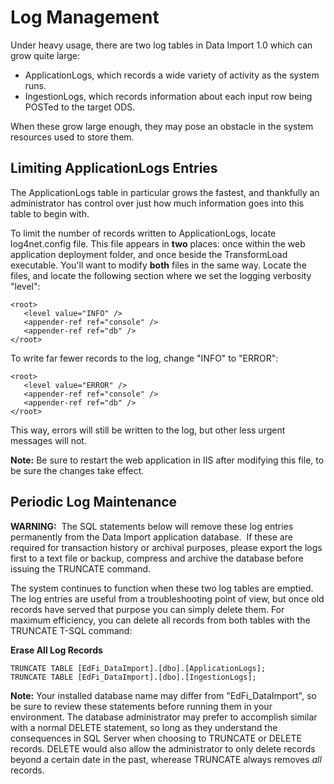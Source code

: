 # Log Management

Under heavy usage, there are two log tables in Data Import 1.0 which can grow quite large:

*   ApplicationLogs, which records a wide variety of activity as the system runs.
*   IngestionLogs, which records information about each input row being POSTed to the target ODS.

When these grow large enough, they may pose an obstacle in the system resources used to store them.

## Limiting ApplicationLogs Entries

The ApplicationLogs table in particular grows the fastest, and thankfully an administrator has control over just how much information goes into this table to begin with. 

To limit the number of records written to ApplicationLogs, locate log4net.config file. This file appears in **two** places: once within the web application deployment folder, and once beside the TransformLoad executable. You'll want to modify **both** files in the same way. Locate the files, and locate the following section where we set the logging verbosity "level":

```
<root>
   <level value="INFO" />
   <appender-ref ref="console" />
   <appender-ref ref="db" />
</root>
```

To write far fewer records to the log, change "INFO" to "ERROR":

```
<root>
   <level value="ERROR" />
   <appender-ref ref="console" />
   <appender-ref ref="db" />
</root>
```

This way, errors will still be written to the log, but other less urgent messages will not.

**Note:** Be sure to restart the web application in IIS after modifying this file, to be sure the changes take effect.

## Periodic Log Maintenance

**WARNING:**  The SQL statements below will remove these log entries permanently from the Data Import application database.  If these are required for transaction history or archival purposes, please export the logs first to a text file or backup, compress and archive the database before issuing the TRUNCATE command.

The system continues to function when these two log tables are emptied. The log entries are useful from a troubleshooting point of view, but once old records have served that purpose you can simply delete them. For maximum efficiency, you can delete all records from both tables with the TRUNCATE T-SQL command:

**Erase All Log Records**

```
TRUNCATE TABLE [EdFi_DataImport].[dbo].[ApplicationLogs];
TRUNCATE TABLE [EdFi_DataImport].[dbo].[IngestionLogs];
```

**Note:** Your installed database name may differ from "EdFi\_DataImport", so be sure to review these statements before running them in your environment. The database administrator may prefer to accomplish similar with a normal DELETE statement, so long as they understand the consequences in SQL Server when choosing to TRUNCATE or DELETE records. DELETE would also allow the administrator to only delete records beyond a certain date in the past, wherease TRUNCATE always removes *all* records.